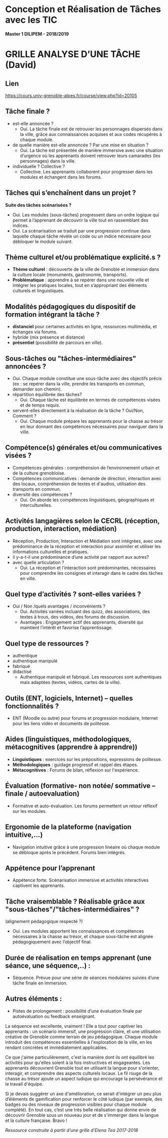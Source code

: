 # Conception et Réalisation de Tâches avec les TIC
**Master 1 DILIPEM - 2018/2019**

# GRILLE ANALYSE D’UNE TÂCHE (David)
## Lien
https://cours.univ-grenoble-alpes.fr/course/view.php?id=20105


## Tâche finale ?
- est-elle annoncée ?
  - Oui. La tâche finale est de retrouver les personnages dispersés dans la ville, grâce aux connaissances acquises et aux codes récupérés à chaque module.
- de quelle manière est-elle annoncée ? Par une mise en situation ?
  - Oui. La tâche est présentée de manière immersive avec une situation d’urgence où les apprenants doivent retrouver leurs camarades (les personnages) dans la ville.
- individuelle ? Collective ?
  - Collective. Les apprenants collaborent pour progresser dans les modules et échangent dans les forums.

## Tâches qui s’enchaînent dans un projet ?
**Suite des tâches scénarisées ?**
  - Oui. Les modules (sous-tâches) progressent dans un ordre logique qui permet à l’apprenant de découvrir la ville tout en rassemblant des indices.
  - Oui. La scénarisation se traduit par une progression continue dans laquelle chaque tâche révèle un code ou un indice nécessaire pour débloquer le module suivant.

## Thème culturel et/ou problématique explicité.s ?
  - **Thème culturel** : découverte de la ville de Grenoble et immersion dans la culture locale (monuments, gastronomie, transports).
  - **Problématique** : apprendre à se repérer dans une nouvelle ville et intégrer les pratiques locales, tout en s’appropriant des éléments culturels et linguistiques.

## Modalités pédagogiques du dispositif de formation intégrant la tâche ?
- **distanciel** pour certaines activités en ligne, ressources multimédia, et échanges via forums.
- hybride (mix présence et distance)
- **présentiel** (possibilité de parcours en ville).

## Sous-tâches ou "tâches-intermédiaires" annoncées ?
  - Oui. Chaque module constitue une sous-tâche avec des objectifs précis (ex : se repérer dans la ville, prendre les transports en commun, demander son chemin).
- répartition équilibrée des tâches?
  - Oui. Chaque tâche est équilibrée en termes de compétences visées et de temps requis.
- servent-elles directement à la réalisation de la tâche ? Oui/Non, Comment ?
  - Oui. Chaque module prépare les apprenants pour la chasse au trésor en leur donnant des compétences nécessaires pour naviguer dans la ville.


## Compétence(s) générales et/ou communicatives visées ?
  - Compétences générales : compréhension de l’environnement urbain et de la culture grenobloise.
  - Compétences communicatives : demande de direction, interaction avec des locaux, compréhension de textes et d'audios, utilisation des transports en commun.
- diversité des compétences ?
  - Oui. On aborde les compétences linguistiques, géographiques et interculturelles.
  

## Activités langagières selon le CECRL (réception, production, interaction, médiation)
  - Réception, Production, Interaction et Médiation sont intégrées, avec une prédominance de la réception et interaction pour assimiler et utiliser les informations culturelles et pratiques.
- il y-a-t-il une prédominance d’une activité par rapport aux autres?
- avec quelle articulation ?
  - Oui. La réception et l’interaction sont prédominantes, nécessaires pour comprendre les consignes et interagir dans le cadre des tâches en ville.

## Quel type d’activités ? sont-elles variées ? 
- Oui / Non /quels avantages / inconvénients ?
  - Oui. Activités variées incluant des quizz, des associations, des textes à trous, des vidéos, des forums de discussion.
  - Avantages : Engagement actif des apprenants, diversité qui maintient l’intérêt et favorise l’apprentissage.

## Quel type de ressources ?
- authentique
- authentique manipulé
- fabriqué
- didactisé
  - Authentique manipulé et fabriqué. Les ressources sont authentiques mais adaptées (textes, vidéos, cartes de la ville).

## Outils (ENT, logiciels, Internet) – quelles fonctionnalités ?
  - ENT (Moodle ou autre) pour forums et progression modulaire, Internet pour les liens vidéo et documents de politesse.

## Aides (linguistiques, méthodologiques, métacognitives (apprendre à apprendre))
  - **Linguistiques** : exercices sur les prépositions, expressions de politesse.
  - **Méthodologiques** : guidage progressif et rappel des étapes.
  - **Métacognitives** : Forums de bilan, réflexion sur l'expérience.

## Évaluation (formative- non notée/ sommative – finale / autoevaluation)
  - Formative et auto-évaluation. Les forums permettent un retour réflexif sur les modules.

## Ergonomie de la plateforme (navigation intuitive,…)
  - Navigation intuitive grâce à une progression linéaire où chaque module se débloque après le précédent. Forums bien intégrés.

## Appétence pour l’apprenant
  - Appétence forte. Scénarisation immersive et activités interactives captivent les apprenants.

## Tâche vraisemblable ? Réalisable grâce aux "sous-tâches"/"tâches-intermédiaires" ?
(alignement pédagogique respecté ?)
  - Oui. Les modules apportent les connaissances et compétences nécessaires à la chasse au trésor, et chaque sous-tâche est alignée pédagogiquement avec l’objectif final.

## Durée de réalisation en temps apprenant (une séance, une séquence,..) :
  - Séquence. Prévue pour une série de séances modulaires suivies d’une tâche finale en immersion.

## Autres éléments :
  - Pistes de prolongement : possibilité d’une évaluation finale par autoévaluation ou feedback enseignant.



La séquence est excellente, vraiment ! Elle a tout pour captiver les apprenants : un scénario immersif, une progression claire, et une utilisation créative de Grenoble comme terrain de jeu pédagogique. Chaque module introduit des compétences essentielles à l'exploration de la ville, en les rendant concrètes et immédiatement applicables.

Ce que j'aime particulièrement, c'est la manière dont ils ont équilibré les activités pour qu'elles soient à la fois instructives et engageantes. Les apprenants découvrent Grenoble tout en utilisant la langue pour s'orienter, interagir, et comprendre des aspects culturels locaux. Le fil rouge de la chasse au trésor ajoute un aspect ludique qui encourage la persévérance et le travail d'équipe.

Si je devais suggérer un axe d'amélioration, ce serait d'intégrer un peu plus d’éléments de gamification pour renforcer le côté ludique (par exemple, des badges ou des niveaux de progression visibles pour chaque module complété). En tout cas, c’est une très belle réalisation qui donne envie de découvrir Grenoble sous un nouveau jour et de s'immerger dans la langue et la culture française. Bravo !


_Ressource construite à partir d’une grille d’Elena Tea 2017-2018_
